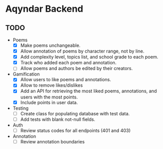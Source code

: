 # Aqyndar Backend

## TODO

- Poems
    - [x] Make poems unchangeable.
    - [x] Allow annotation of poems by character range, not by line.
    - [x] Add complexity level, topics list, and school grade to each poem.
    - [x] Track who added each poem and annotation.
    - [ ] Allow poems and authors be edited by their creators.
- Gamification
    - [x] Allow users to like poems and annotations.
    - [x] Allow to remove likes/dislikes
    - [x] Add an API for retrieving the most liked poems, annotations, and users with the most points.
    - [x] Include points in user data.
- Testing
    - [ ] Create class for populating database with test data.
    - [ ] Add tests with blank not-null fields.
- Auth
    - [ ] Review status codes for all endpoints (401 and 403)
- Annotation
    - [ ] Review annotation boundaries 